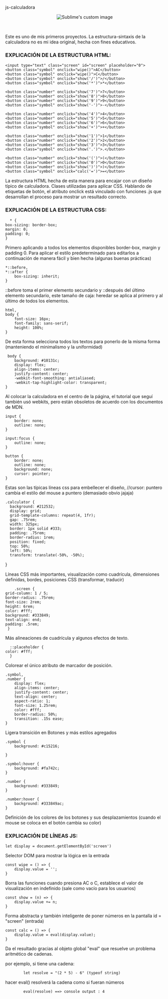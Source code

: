 js-calculadora

<p align="center">
  <img src="https://github.com/DrowLink/js-calculator/assets/111207841/6fa8069d-a42e-49a7-b5d7-dc55ac799082" alt="Sublime's custom image"/>
</p>

<br/>

Este es uno de mis primeros proyectos. La estructura-sintaxis de la calculadora no es mi idea original, hecha con fines educativos.

### EXPLICACIÓN DE LA ESTRUCTURA HTML: ###

    <input type="text" class="screen" id="screen" placeholder="0">
    <button class="symbol" onclick="wipe()">AC</button>
    <button class="symbol" onclick="wipe()">C</button>
    <button class="symbol" onclick="show('/')">/</button>
    <button class="symbol" onclick="show('*')">*</button>

    <button class="number" onclick="show('7')">7</button>
    <button class="number" onclick="show('8')">8</button>
    <button class="number" onclick="show('9')">9</button>
    <button class="symbol" onclick="show('-')">-</button>

    <button class="number" onclick="show('4')">4</button>
    <button class="number" onclick="show('5')">5</button>
    <button class="number" onclick="show('6')">6</button>
    <button class="symbol" onclick="show('+')">+</button>

    <button class="number" onclick="show('1')">1</button>
    <button class="number" onclick="show('2')">2</button>
    <button class="number" onclick="show('3')">3</button>
    <button class="symbol" onclick="show('.')">.</button>

    <button class="number" onclick="show('(')">(</button>
    <button class="number" onclick="show('0')">0</button>
    <button class="number" onclick="show(')')">)</button>
    <button class="symbol" onclick="calc('=')">=</button>

La estructura HTML hecha de esta manera para encajar con un diseño típico de calculadora. Clases utilizadas para aplicar CSS. Hablando de etiquetas de botón, el atributo onclick está vinculado con funciones .js que desarrollan el proceso para mostrar un resultado correcto.

### EXPLICACIÓN DE LA ESTRUCTURA CSS: ###

      * {
    box-sizing: border-box;
    margin: 0;
    padding: 0;
    }
    
Primero aplicando a todos los elementos disponibles border-box, margin y padding 0. Para aplicar el estilo predeterminado para editarlos a continuación de manera fácil y bien hecha (algunas buenas prácticas)

    *::before,
    *::after {
        box-sizing: inherit;
    }
    
::before toma el primer elemento secundario y ::después del último elemento secundario, este tamaño de caja: heredar se aplica al primero y al último de todos los elementos.

    html,
    body {
        font-size: 16px;
        font-family: sans-serif;
        height: 100%;
    }
    
De esta forma selecciona todos los textos para ponerlo de la misma forma (manteniendo el minimalismo y la uniformidad)

     body {
        background: #10131c;
        display: flex;
        align-items: center;
        justify-content: center;
        -webkit-font-smoothing: antialiased;
        -webkit-tap-highlight-color: transparent;
    }
    
Al colocar la calculadora en el centro de la página, el tutorial que seguí también usó webkits, pero están obsoletos de acuerdo con los documentos de MDN.

    input {
        border: none;
        outline: none;
    }

    input:focus {
        outline: none;
    }

    button {
        border: none;
        outline: none;
        background: none;
        cursor: pointer;
    }
  
Estas son las típicas líneas css para embellecer el diseño, //cursor: puntero cambia el estilo del mouse a puntero (demasiado obvio jajaja)

    .calculator {
      background: #212532;
      display: grid;
      grid-template-columns: repeat(4, 1fr);
      gap: .75rem;
      width: 325px;
      border: 1px solid #333;
      padding: .75rem;
      border-radius: 1rem;
      position: fixed;
      top: 50%;
      left: 50%;
      transform: translate(-50%, -50%);
  }

Líneas CSS más importantes, visualización como cuadrícula, dimensiones definidas, bordes, posiciones CSS (transformar, traducir)

        .screen {
    grid-column: 1 / 5;
    border-radius: .75rem;
    font-size: 2rem;
    height: 6rem;
    color: #fff;
    background: #333849;
    text-align: end;
    padding: .5rem;
     }
 
Más alineaciones de cuadrícula y algunos efectos de texto.

      ::placeholder {
    color: #fff;
      }
  
Colorear el único atributo de marcador de posición.

    .symbol,
    .number {
        display: flex;
        align-items: center;
        justify-content: center;
        text-align: center;
        aspect-ratio: 1;
        font-size: 1.25rem;
        color: #fff;
        border-radius: 50%;
        transition: .15s ease;
    }

Ligera transición en Botones y más estilos agregados

    .symbol {
        background: #c15216;

    }

    .symbol:hover {
        background: #fa742c;
    }

    .number {
        background: #333849;
    }

    .number:hover {
        background: #333849ac;
    }

Definición de los colores de los botones y sus desplazamientos (cuando el mouse se coloca en el botón cambia su color)

### EXPLICACIÓN DE LÍNEAS JS: ###

    let display = document.getElementById('screen')

Selector DOM para mostrar la lógica en la entrada

    const wipe = () => {
        display.value = '';
    }

Borra las funciones cuando presiona AC o C, establece el valor de visualización en indefinido (sale como vacío para los usuarios)

    const show = (n) => {
        display.value += n;
    }

Forma abstracta y también inteligente de poner números en la pantalla id = "screen" (entrada)

    const calc = () => {
        display.value = eval(display.value);
    }

Da el resultado gracias al objeto global "eval" que resuelve un problema aritmético de cadenas.

por ejemplo, si tiene una cadena:

            let resolve = "(2 * 5) - 6" (typeof string)
            
hacer eval() resolverá la cadena como si fueran números

            eval(resolve) ==> console output : 4
